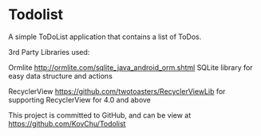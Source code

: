 # Todolist

A simple ToDoList application that contains a list of ToDos.



3rd Party Libraries used:

Ormlite
http://ormlite.com/sqlite_java_android_orm.shtml
SQLite library for easy data structure and actions

RecyclerView
https://github.com/twotoasters/RecyclerViewLib
for supporting RecyclerView for 4.0 and above

This project is committed to GitHub, and can be view at
https://github.com/KovChu/Todolist
